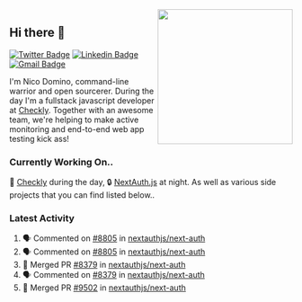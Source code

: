 <img align="right" src="https://user-images.githubusercontent.com/7415984/172472491-91b16eac-fa22-4ecf-92df-d687139fd1f9.gif" width="240" />

## Hi there 👋

[![Twitter Badge](https://img.shields.io/badge/-@ndom91-1ca0f1?style=flat-square&labelColor=1ca0f1&logo=twitter&logoColor=white&link=https://twitter.com/ndom91)](https://twitter.com/ndom91) [![Linkedin Badge](https://img.shields.io/badge/-ndom91-blue?style=flat-square&logo=Linkedin&logoColor=white&link=https://www.linkedin.com/in/ndom91/)](https://www.linkedin.com/in/ndom91/) [![Gmail Badge](https://img.shields.io/badge/-yo@ndo.dev-c14438?style=flat-square&logo=mail.ru&logoColor=white&link=mailto:yo@ndo.dev)](mailto:yo@ndo.dev)

I'm Nico Domino, command-line warrior and open sourcerer. During the day I'm a fullstack javascript developer at [Checkly](https://checklyhq.com). Together with an awesome team, we're helping to make active monitoring and end-to-end web app testing kick ass!

### Currently Working On..

🦝 [Checkly](https://checklyhq.com) during the day, 🔒 [NextAuth.js](https://github.com/nextauthjs/next-auth) at night. As well as various side projects that you can find listed below..

<!--START_SECTION_PROFILE_VIEWS:readme-info-->
<!--END_SECTION_PROFILE_VIEWS:readme-info-->

<!--START_SECTION_DAILY_COMMIT:readme-info-->
<!--END_SECTION_DAILY_COMMIT:readme-info-->

<!--START_SECTION_WEEKLY_COMMIT:readme-info-->
<!--END_SECTION_WEEKLY_COMMIT:readme-info-->

### Latest Activity

<!--START_SECTION:activity-->
1. 🗣 Commented on [#8805](https://github.com/nextauthjs/next-auth/pull/8805#issuecomment-1873254363) in [nextauthjs/next-auth](https://github.com/nextauthjs/next-auth)
2. 🗣 Commented on [#8805](https://github.com/nextauthjs/next-auth/pull/8805#issuecomment-1873247462) in [nextauthjs/next-auth](https://github.com/nextauthjs/next-auth)
3. 🎉 Merged PR [#8379](https://github.com/nextauthjs/next-auth/pull/8379) in [nextauthjs/next-auth](https://github.com/nextauthjs/next-auth)
4. 🗣 Commented on [#8379](https://github.com/nextauthjs/next-auth/pull/8379#issuecomment-1872552325) in [nextauthjs/next-auth](https://github.com/nextauthjs/next-auth)
5. 🎉 Merged PR [#9502](https://github.com/nextauthjs/next-auth/pull/9502) in [nextauthjs/next-auth](https://github.com/nextauthjs/next-auth)
<!--END_SECTION:activity-->
